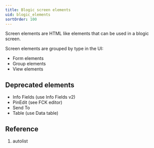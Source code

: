 ```yaml
---
title: Blogic screen elements
uid: blogic_elements
sortOrder: 100
---
```


Screen elements are HTML like elements that can be used in a blogic screen.

Screen elements are grouped by type in the UI:

* Form elements
* Group elements
* View elements

## Deprecated elements

* Info Fields (use Info Fields v2)
* PinEdit (see FCK editor)
* Send To
* Table (use Data table)

## Reference

1. autolist

